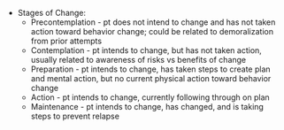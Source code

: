 - Stages of Change:
    - Precontemplation - pt does not intend to change and has not taken action toward behavior change; could be related to demoralization from prior attempts
    - Contemplation - pt intends to change, but has not taken action, usually related to awareness of risks vs benefits of change
    - Preparation - pt intends to change, has taken steps to create plan and mental action, but no current physical action toward behavior change
    - Action - pt intends to change, currently following through on plan
    - Maintenance - pt intends to change, has changed, and is taking steps to prevent relapse